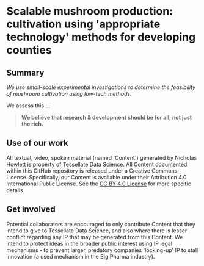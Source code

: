 # Scalable mushroom production: cultivation using 'appropriate technology' methods for developing counties
## Summary
_We use small-scale experimental investigations to determine the feasibility of mushroom cultivation using low-tech methods._

We assess this ...

>**We believe that research & development should be for all, not just the rich.**

## Use of our work
All textual, video, spoken material (named 'Content') generated by Nicholas Howlett is property of Tessellate Data Science. All Content documented within this GitHub repository is released under a Creative Commons License. Specifically, our Content is available under their Attribution 4.0 International Public License. See the [CC BY 4.0 License](https://creativecommons.org/licenses/by/4.0/) for more specific details. 

## Get involved
Potential collaborators are encouraged to only contribute Content that they intend to give to Tessellate Data Science, and also where there is lesser conflict regarding any IP that may be generated from this Content. We intend to protect ideas in the broader public interest using IP legal mechanisms - to prevent larger, predatory companies 'locking-up' IP to stall innovation (a used mechanism in the Big Pharma industry).
